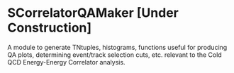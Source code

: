 # SCorrelatorQAMaker [Under Construction]

A module to generate TNtuples, histograms, functions useful for producing QA plots, determining event/track selection cuts, etc.  relevant to the Cold QCD Energy-Energy Correlator analysis. 
